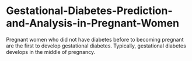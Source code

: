 # Gestational-Diabetes-Prediction-and-Analysis-in-Pregnant-Women
Pregnant women who did not have diabetes before to becoming pregnant are the first to develop gestational diabetes.  Typically, gestational diabetes develops in the middle of pregnancy. 
